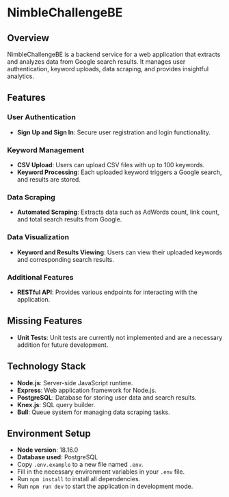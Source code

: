 # NimbleChallengeBE

## Overview

NimbleChallengeBE is a backend service for a web application that extracts and analyzes data from Google search results. It manages user authentication, keyword uploads, data scraping, and provides insightful analytics.

## Features

### User Authentication
- **Sign Up and Sign In**: Secure user registration and login functionality.

### Keyword Management
- **CSV Upload**: Users can upload CSV files with up to 100 keywords.
- **Keyword Processing**: Each uploaded keyword triggers a Google search, and results are stored.

### Data Scraping
- **Automated Scraping**: Extracts data such as AdWords count, link count, and total search results from Google.

### Data Visualization
- **Keyword and Results Viewing**: Users can view their uploaded keywords and corresponding search results.

### Additional Features
- **RESTful API**: Provides various endpoints for interacting with the application.

## Missing Features
- **Unit Tests**: Unit tests are currently not implemented and are a necessary addition for future development.

## Technology Stack
- **Node.js**: Server-side JavaScript runtime.
- **Express**: Web application framework for Node.js.
- **PostgreSQL**: Database for storing user data and search results.
- **Knex.js**: SQL query builder.
- **Bull**: Queue system for managing data scraping tasks.

## Environment Setup
- **Node version**: 18.16.0
- **Database used**: PostgreSQL
- Copy `.env.example` to a new file named `.env`.
- Fill in the necessary environment variables in your `.env` file.
- Run `npm install` to install all dependencies.
- Run `npm run dev` to start the application in development mode.